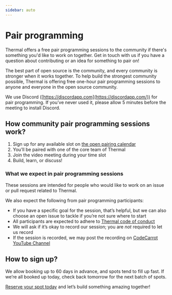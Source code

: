 ```yaml
---
sidebar: auto
---
```


# Pair programming

Thermal offers a free pair programming sessions to the community if there's something you'd like to work on together. Get in touch with us if you have a question about contributing or an idea for something to pair on!

The best part of open source is the community, and every community is stronger when it works together. To help build the strongest community possible, Thermal is offering free one-hour pair programming sessions to anyone and everyone in the open source community.

We use Discord ([https://discordapp.com](https://discordapp.com/)) for pair programming. If you’ve never used it, please allow 5 minutes before the meeting to install Discord.

## How community pair programming sessions work?

1. Sign up for any available slot on [the open pairing calendar](https://calendly.com/codecarrot/thermal)
2. You’ll be paired with one of the core team of Thermal
3. Join the video meeting during your time slot
4. Build, learn, or discuss!

### What we expect in pair programming sessions

These sessions are intended for people who would like to work on an issue or pull request related to Thermal.

We also expect the following from pair programming participants:

- If you have a specific goal for the session, that’s helpful, but we can also choose an open issue to tackle if you’re not sure where to start
- All participants are expected to adhere to [Thermal code of conduct](/code-of-conduct/)
- We will ask if it’s okay to record our session; you are *not* required to let us record
- If the session is recorded, we may post the recording on [CodeCarrot YouTube Channel](https://www.youtube.com/channel/UCeUQVjwShjdrEm-tQJW9KpA)

## How to sign up?

We allow booking up to 60 days in advance, and spots tend to fill up fast. If we’re all booked up today, check back tomorrow for the next batch of spots.

[Reserve your spot today](https://calendly.com/codecarrot/thermal) and let’s build something amazing together!
